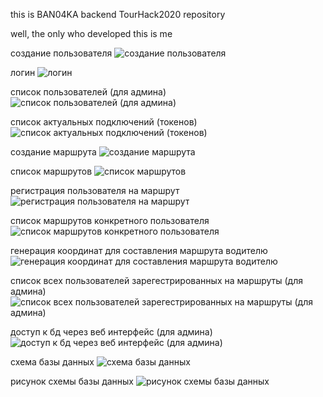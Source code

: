 this is BAN04KA backend TourHack2020 repository

well, the only who developed this is me

создание пользователя
![создание пользователя](https://i.ibb.co/1bTgrtx/1.png)

логин
![логин](https://i.ibb.co/vj8K4t2/2.png)

список пользователей (для админа)
![список пользователей (для админа)](https://i.ibb.co/9gkCYR5/3.png)

список актуальных подключений (токенов)
![список актуальных подключений (токенов)](https://i.ibb.co/9qqmZJN/4.png)

создание маршрута
![создание маршрута](https://i.ibb.co/VxzGq7w/5.png)

список маршрутов
![список маршрутов](https://i.ibb.co/hM1mVyS/6.png)

регистрация пользователя на маршрут
![регистрация пользователя на маршрут](https://i.ibb.co/ZN4ZJk3/7.png)

список маршрутов конкретного пользователя
![список маршрутов конкретного пользователя](https://i.ibb.co/QjZHRWH/8.png)

генерация координат для составления маршрута водителю
![генерация координат для составления маршрута водителю](https://i.ibb.co/PcHhSnc/9.png)

список всех пользователей зарегестрированных на маршруты (для админа)
![список всех пользователей зарегестрированных на маршруты (для админа)](https://i.ibb.co/3SyptMN/10.png)

доступ к бд через веб интерфейс (для админа)
![доступ к бд через веб интерфейс (для админа)](https://i.ibb.co/Jp2d25Q/11.png)

схема базы данных
![схема базы данных](https://i.ibb.co/sym49LW/12.png)

рисунок схемы базы данных
![рисунок схемы базы данных](https://i.ibb.co/1LrX7dh/13.png)


